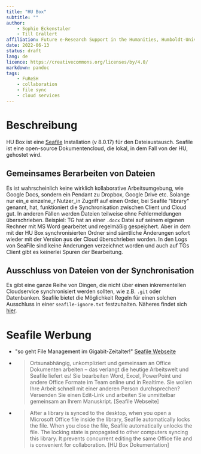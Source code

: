 ```yaml
---
title: "HU Box"
subtitle: ""
author:
    - Sophie Eckenstaler
    - Till Grallert
affiliation: Future e-Research Support in the Humanities, Humboldt-Universität zu Berlin
date: 2022-06-13
status: draft
lang: de
licence: https://creativecommons.org/licenses/by/4.0/
markdown: pandoc
tags:
    - FuReSH
    - collaboration
    - file sync
    - cloud services
---
```


# Beschreibung

HU Box ist eine [Seafile](https://www.seafile.com) Installation (v 8.0.17) für den Dateiaustausch. Seafile ist eine open-source Dokumentencloud, die lokal, in dem Fall von der HU, gehostet wird.

## Gemeinsames Berarbeiten von Dateien

Es ist wahrscheinlich keine wirklich kollaborative Arbeitsumgebung, wie Google Docs, sondern ein Pendant zu Dropbox, Google Drive etc. Solange nur ein_e einzelne_r Nutzer_in Zugriff auf einen Order, bei Seafile "library" genannt, hat, funktioniert die Synchronisation zwischen Client und Cloud gut. In anderen Fällen werden Dateien teilweise ohne Fehlermeldungen überschrieben. Beispiel: TG hat an einer `.docx` Datei auf seinem eigenen Rechner mit MS Word gearbeitet und regelmäßig gespeichert. Aber in dem mit der HU Box synchronisierten Ordner sind sämtliche Änderungen sofort wieder mit der Version aus der Cloud überschrieben worden. In den Logs von SeaFile sind keine Änderungen verzeichnet worden und auch auf TGs Client gibt es keinerlei Spuren der Bearbeitung.

## Ausschluss von Dateien von der Synchronisation

Es gibt eine ganze Reihe von Dingen, die nicht über einen inkrementellen Cloudservice synchronisiert werden sollten, wie z.B. `.git` oder Datenbanken. Seafile bietet die Möglichkeit Regeln für einen solchen Ausschluss in einer `seafile-ignore.txt` festzuhalten. Näheres findet sich [hier](https://help.seafile.com/syncing_client/excluding_files/).

# Seafile Werbung

- "so geht File Management im Gigabit-Zeitalter!" [Seafile Webseite](https://de.seafile.com)
- >Ortsunabhängig, unkompliziert und gemeinsam an Office Dokumenten arbeiten – das verlangt die heutige Arbeitswelt und Seafile liefert es! Sie bearbeiten Word, Excel, PowerPoint und andere Office Formate im Team online und in Realtime. Sie wollen Ihre Arbeit schnell mit einer anderen Person durchsprechen? Versenden Sie einen Edit-Link und arbeiten Sie unmittelbar gemeinsam an Ihrem Manuskript. [Seafile Webseite]
- >After a library is synced to the desktop, when you open a Microsoft Office file inside the library, Seafile automatically locks the file. When you close the file, Seafile automatically unlocks the file. The locking state is propagated to other computers syncing this library. It prevents concurrent editing the same Office file and is convenient for collaboration. [HU Box Dokumentation]
